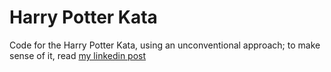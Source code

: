 # Harry Potter Kata

Code for the Harry Potter Kata, using an unconventional approach; to make sense of it, read [my linkedin post](https://www.linkedin.com/pulse/harry-potter-magic-common-good-carlo-pescio-tnuwf/)
